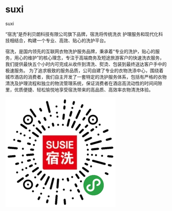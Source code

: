 # suxi
suxi

“宿洗”是乔利贝朗科技有限公司旗下品牌，宿洗将传统洗衣 护理服务和现代化科技相结合，构建一个专业、高效、贴心的洗护平台。

宿洗，是国内领先的互联网衣物洗护服务品牌，秉承着“专业的洗护，贴心的服务，用心的维护”的核心理念，专注于高端商务及短途旅游客户的快速洗衣服务，我们提供最快五个小时内可完成从收件到清洗、熨烫、包装到最终送达客户手中的极速服务。 为了追求极致的服务品质，公司自建了专业的衣物洗涤中心，围绕着城市酒店的消费者，我们自主开发了一套特定的洗护服务体系，包括有严格的衣物清洗及护理流程和独立的物流管理系统，保证消费者在酒店高流动性的时间间隙里，优质便捷、轻松愉悦地享受宿洗带来的高品质、高效率衣物清洗体验。

 ![image](https://github.com/leoxiaoge/suxi/blob/master/master/su.jpg)
